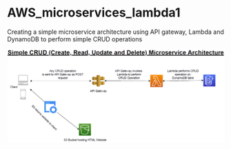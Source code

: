 # AWS_microservices_lambda1
Creating a simple microservice architecture using API gateway, Lambda and DynamoDB to perform simple CRUD operations

![Alt text](./Simple%20CRUD%20Microservice%20Architecture.PNG "Architecture Diagram")